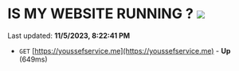 # IS MY WEBSITE RUNNING ? [![](https://img.shields.io/static/v1?label=Sponsor&message=%E2%9D%A4&logo=GitHub&color=%23fe8e86)](https://github.com/sponsors/<username>)

Last updated: **11/5/2023, 8:22:41 PM**

- `GET` [https://youssefservice.me](https://youssefservice.me) - **Up** (649ms)
